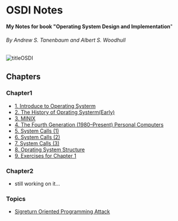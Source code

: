 # OSDI Notes

**My Notes for book "Operating System Design and Implementation**"
###### By Andrew S. Tanenbaum and Albert S. Woodhull
![titleOSDI](Chapters/Sources/TitleOSDI.png)

## Chapters
### Chapter1
* [1. Introduce to Operating Systerm](Chapters/Chapter1/1OS.md)
* [2. The History of Oprating Systerm(Early)](Chapters/Chapter1/2HSE.md)
* [3. MINIX](Chapters/Chapter1/3MINIX.md)
* [4. The Fourth Generation (1980–Present) Personal Computers](Chapters/Chapter1/4MCOS.md)
* [5. System Calls (1)](Chapters/Chapter1/5Syscall-1.md)
* [6. System Calls (2)](Chapters/Chapter1/6Syscall-2.md)
* [7. System Calls (3)](Chapters/Chapter1/7Syscall-3.md)
* [8. Oprating System Structure](Chapters/Chapter1/8OStruc.md)
* [9. Exercises for Chapter 1](Chapters/Chapter1/9Exercises.md)

### Chapter2
* still working on it...

### Topics
* [Sigreturn Oriented Programming Attack](Chapters/Chapter1/SROP/SROPAttack.md)
